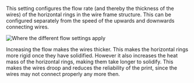 This setting configures the flow rate (and thereby the thickness of the wires) of the horizontal rings in the wire frame structure. This can be configured separately from the speed of the upwards and downwards connecting wires.

![Where the different flow settings apply](../../../articles/images/wireframe_flow.svg)

Increasing the flow makes the wires thicker. This makes the horizontal rings more rigid once they have solidified. However it also increases the heat mass of the horizontal rings, making them take longer to solidify. This makes the wires droop and reduces the reliability of the print, since the wires may not connect properly any more then.